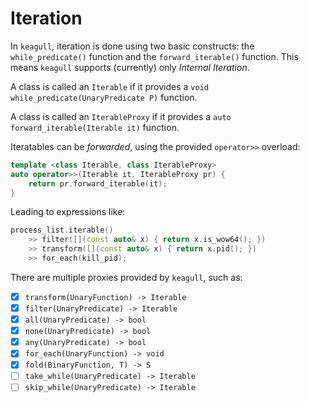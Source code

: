 # Iteration

In `keagull`, iteration is done using two basic constructs: the `while_predicate()` function and the `forward_iterable()` function. This means `keagull` supports (currently) only _Internal Iteration_.

A class is called an `Iterable` if it provides a `void while_predicate(UnaryPredicate P)` function.

A class is called an `IterableProxy` if it provides a `auto forward_iterable(Iterable it)` function.

Iteratables can be _forwarded_, using the provided `operator>>` overload:

```cpp
template <class Iterable, class IterableProxy>
auto operator>>(Iterable it, IterableProxy pr) {
    return pr.forward_iterable(it);
}
```

Leading to expressions like:

```cpp
process_list.iterable()
    >> filter([](const auto& x) { return x.is_wow64(); })
    >> transform([](const auto& x) { return x.pid(); })
    >> for_each(kill_pid);
```

There are multiple proxies provided by `keagull`, such as:

* [X] `transform(UnaryFunction) -> Iterable`
* [X] `filter(UnaryPredicate) -> Iterable`
* [X] `all(UnaryPredicate) -> bool`
* [X] `none(UnaryPredicate) -> bool`
* [X] `any(UnaryPredicate) -> bool`
* [X] `for_each(UnaryFunction) -> void`
* [X] `fold(BinaryFunction, T) -> S`
* [ ] `take_while(UnaryPredicate) -> Iterable`
* [ ] `skip_while(UnaryPredicate) -> Iterable`
